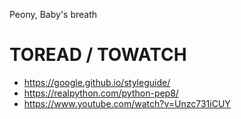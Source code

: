 Peony, Baby's breath
# TOREAD / TOWATCH
* https://google.github.io/styleguide/
* https://realpython.com/python-pep8/
* https://www.youtube.com/watch?v=Unzc731iCUY